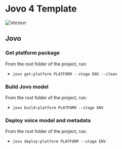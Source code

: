 # Jovo 4 Template

![Version](https://img.shields.io/badge/version-1.0.0-green)

## Jovo

### Get platform package

From the root folder of the project, run:

- `jovo get:platform PLATFORM --stage ENV --clean`

### Build Jovo model

From the root folder of the project, run:

- `jovo build:platform PLATFORM --stage ENV`

### Deploy voice model and metadata

From the root folder of the project, run:

- `jovo deploy:platform PLATFORM --stage ENV`

